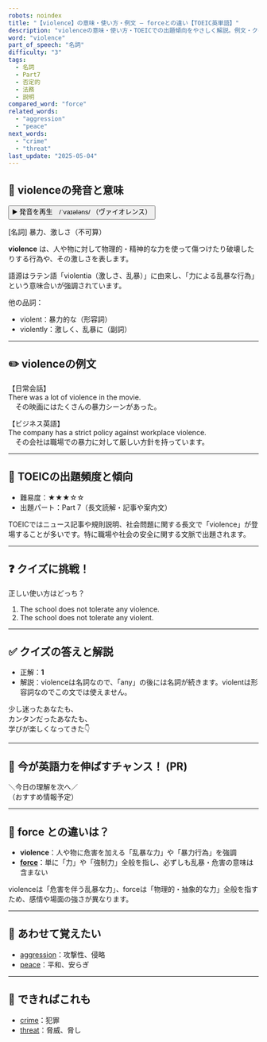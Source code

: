 ```yaml
---
robots: noindex
title: "【violence】の意味・使い方・例文 ― forceとの違い【TOEIC英単語】"
description: "violenceの意味・使い方・TOEICでの出題傾向をやさしく解説。例文・クイズ付きでforceとの違いもわかりやすく学べます。"
word: "violence"
part_of_speech: "名詞"
difficulty: "3"
tags:
  - 名詞
  - Part7
  - 否定的
  - 法務
  - 説明
compared_word: "force"
related_words:
  - "aggression"
  - "peace"
next_words:
  - "crime"
  - "threat"
last_update: "2025-05-04"
---
```


## 🔰 violenceの発音と意味

<button class="play-audio" onclick="playTTS('violence')">
  <span class="play-audio-main">
    ▶️ 発音を再生　/ˈvaɪələns/
  </span>
  <span class="play-audio-sub">
    （ヴァイオレンス）
  </span>
</button>

[名詞] 暴力、激しさ（不可算）

**violence** は、人や物に対して物理的・精神的な力を使って傷つけたり破壊したりする行為や、その激しさを表します。

語源はラテン語「violentia（激しさ、乱暴）」に由来し、「力による乱暴な行為」という意味合いが強調されています。

他の品詞：  
- violent：暴力的な（形容詞）
- violently：激しく、乱暴に（副詞）

---

## ✏️ violenceの例文

【日常会話】  
There was a lot of violence in the movie.  
　その映画にはたくさんの暴力シーンがあった。

【ビジネス英語】  
The company has a strict policy against workplace violence.  
　その会社は職場での暴力に対して厳しい方針を持っています。

---

## 🎯 TOEICの出題頻度と傾向

- 難易度：★★★☆☆
- 出題パート：Part 7（長文読解・記事や案内文）

TOEICではニュース記事や規則説明、社会問題に関する長文で「violence」が登場することが多いです。特に職場や社会の安全に関する文脈で出題されます。

---

## ❓ クイズに挑戦！

正しい使い方はどっち？

1. The school does not tolerate any violence.  
2. The school does not tolerate any violent.

---

## ✅ クイズの答えと解説

- 正解：**1**
- 解説：violenceは名詞なので、「any」の後には名詞が続きます。violentは形容詞なのでこの文では使えません。

少し迷ったあなたも、  
カンタンだったあなたも、  
学びが楽しくなってきた👇️

---

## 🚀 今が英語力を伸ばすチャンス！ (PR)

<div class="info-center">
＼今日の理解を次へ／<br>  
（おすすめ情報予定）
</div>

---

## 🤔  force との違いは？

- **violence**：人や物に危害を加える「乱暴な力」や「暴力行為」を強調
- **[force](/word/force/)**：単に「力」や「強制力」全般を指し、必ずしも乱暴・危害の意味は含まない

violenceは「危害を伴う乱暴な力」、forceは「物理的・抽象的な力」全般を指すため、感情や場面の強さが異なります。

---

## 🧩 あわせて覚えたい

- [aggression](/word/aggression/)：攻撃性、侵略
- [peace](/word/peace/)：平和、安らぎ

---

## 📖 できればこれも

- [crime](/word/crime/)：犯罪
- [threat](/word/threat/)：脅威、脅し

<!-- cvid: aid43_bid45 -->
